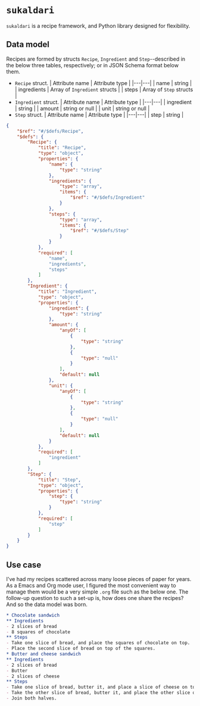 # `sukaldari`

`sukaldari` is a recipe framework, and Python library designed for flexibility.

## Data model
Recipes are formed by structs `Recipe`, `Ingredient` and `Step`--described in the below three tables, respectively; or in JSON Schema format below them.
- `Recipe` struct.
| Attribute name | Attribute type |
|---|---|
| name | string |
| ingredients | Array of `Ingredient` structs |
| steps | Array of `Step` structs |
- `Ingredient` struct.
| Attribute name | Attribute type |
|---|---|
| ingredient | string |
| amount | string or null |
| unit | string or null |
- `Step` struct.
| Attribute name | Attribute type |
|---|---|
| step | string |

```json
{
    "$ref": "#/$defs/Recipe",
    "$defs": {
        "Recipe": {
            "title": "Recipe",
            "type": "object",
            "properties": {
                "name": {
                    "type": "string"
                },
                "ingredients": {
                    "type": "array",
                    "items": {
                        "$ref": "#/$defs/Ingredient"
                    }
                },
                "steps": {
                    "type": "array",
                    "items": {
                        "$ref": "#/$defs/Step"
                    }
                }
            },
            "required": [
                "name",
                "ingredients",
                "steps"
            ]
        },
        "Ingredient": {
            "title": "Ingredient",
            "type": "object",
            "properties": {
                "ingredient": {
                    "type": "string"
                },
                "amount": {
                    "anyOf": [
                        {
                            "type": "string"
                        },
                        {
                            "type": "null"
                        }
                    ],
                    "default": null
                },
                "unit": {
                    "anyOf": [
                        {
                            "type": "string"
                        },
                        {
                            "type": "null"
                        }
                    ],
                    "default": null
                }
            },
            "required": [
                "ingredient"
            ]
        },
        "Step": {
            "title": "Step",
            "type": "object",
            "properties": {
                "step": {
                    "type": "string"
                }
            },
            "required": [
                "step"
            ]
        }
    }
}
```

## Use case
I've had my recipes scattered across many loose pieces of paper for years. As a Emacs and Org mode user, I figured the most convenient way to manage them would be a very simple `.org` file such as the below one. The follow-up question to such a set-up is, how does one share the recipes? And so the data model was born.

```org
* Chocolate sandwich
** Ingredients
- 2 slices of bread
- 8 squares of chocolate
** Steps
- Take one slice of bread, and place the squares of chocolate on top.
- Place the second slice of bread on top of the squares.
* Butter and cheese sandwich
** Ingredients
- 2 slices of bread
- Butter
- 2 slices of cheese
** Steps
- Take one slice of bread, butter it, and place a slice of cheese on top of it.
- Take the other slice of bread, butter it, and place the other slice of cheese on top of it.
- Join both halves.
```
